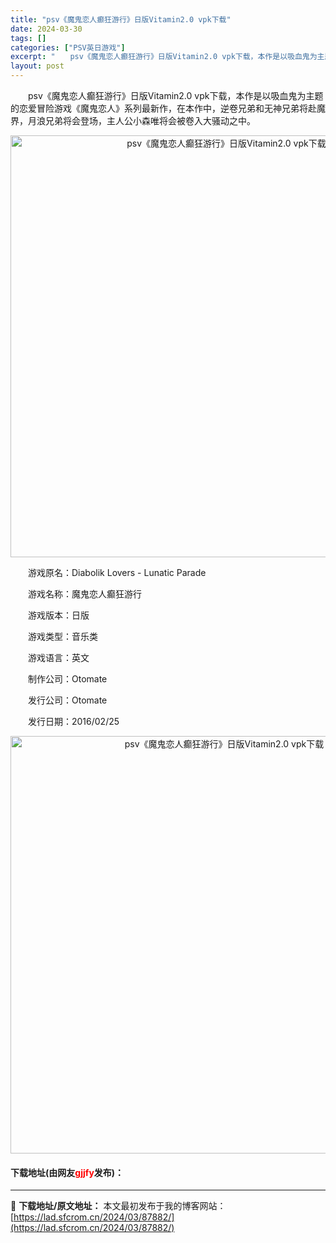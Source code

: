 ```yaml
---
title: "psv《魔鬼恋人癫狂游行》日版Vitamin2.0 vpk下载"
date: 2024-03-30
tags: []
categories: ["PSV英日游戏"]
excerpt: "　　psv《魔鬼恋人癫狂游行》日版Vitamin2.0 vpk下载，本作是以吸血鬼为主题的恋爱冒险游戏《魔鬼恋人》系列最新作，在本作中，逆卷兄弟和无神兄弟将赴魔界，月浪兄弟将会登场，主人公小森唯将会被卷入大骚动之中。 　　游戏原名：Diabolik Lovers - Lunatic Parade 　&hellip;"
layout: post
---
```


 <p>　　psv《魔鬼恋人癫狂游行》日版Vitamin2.0 vpk下载，本作是以吸血鬼为主题的恋爱冒险游戏《魔鬼恋人》系列最新作，在本作中，逆卷兄弟和无神兄弟将赴魔界，月浪兄弟将会登场，主人公小森唯将会被卷入大骚动之中。</p> <p align="center"><img align="" border="0" src="https://lad.sfcrom.cn/wp-content/uploads/2024/03/20240330_66077d7d99735.png" width="675" alt="psv《魔鬼恋人癫狂游行》日版Vitamin2.0 vpk下载" /></p> <p>　　游戏原名：Diabolik Lovers - Lunatic Parade</p> <p>　　游戏名称：魔鬼恋人癫狂游行</p> <p>　　游戏版本：日版</p> <p>　　游戏类型：音乐类</p> <p>　　游戏语言：英文</p> <p>　　制作公司：Otomate</p> <p>　　发行公司：Otomate</p> <p>　　发行日期：2016/02/25</p> <p align="center"><img align="" border="0" src="https://lad.sfcrom.cn/wp-content/uploads/2024/03/20240330_66077d7f0e72f.png" width="668" alt="psv《魔鬼恋人癫狂游行》日版Vitamin2.0 vpk下载" /></p> <p><h4>下载地址(由网友<font color="red">gjjfy</font>发布)：</h4></p> 

---
📖 **下载地址/原文地址：** 本文最初发布于我的博客网站：[https://lad.sfcrom.cn/2024/03/87882/](https://lad.sfcrom.cn/2024/03/87882/)
